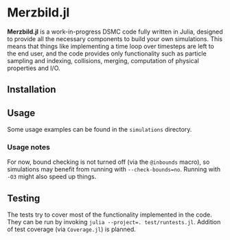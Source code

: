 # Merzbild.jl
**Merzbild.jl** is a work-in-progress DSMC code fully written in Julia, designed to provide all the necessary components to build your own simulations.
This means that things like implementing a time loop over timesteps are left to the end user, and the code provides only functionality such as
particle sampling and indexing, collisions, merging, computation of physical properties and I/O.

## Installation

## Usage

Some usage examples can be found in the `simulations` directory.

### Usage notes

For now, bound checking is not turned off (via the `@inbounds` macro), so simulations may benefit from running with `--check-bounds=no`.
Running with `-O3` might also speed up things.

## Testing

The tests try to cover most of the functionality implemented in the code. They can be run by invoking `julia --project=. test/runtests.jl`.
Addition of test coverage (via `Coverage.jl`) is planned.